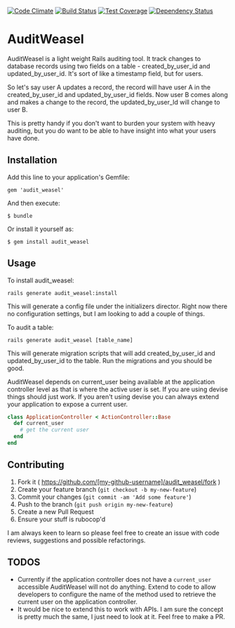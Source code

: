[![Code Climate](https://codeclimate.com/github/ryannealmes/audit_weasel/badges/gpa.svg)](https://codeclimate.com/github/ryannealmes/audit_weasel)
[![Build Status](https://travis-ci.org/ryannealmes/audit_weasel.svg?branch=master)](https://travis-ci.org/ryannealmes/audit_weasel.svg)
[![Test Coverage](https://codeclimate.com/github/ryannealmes/audit_weasel/badges/coverage.svg)](https://codeclimate.com/github/ryannealmes/audit_weasel/coverage)
[![Dependency Status](https://gemnasium.com/ryannealmes/audit_weasel.svg)](https://gemnasium.com/ryannealmes/audit_weasel)


# AuditWeasel

AuditWeasel is a light weight Rails auditing tool. It track changes
to database records using two fields on a table - created_by_user_id and
updated_by_user_id. It's sort of like a timestamp field, but for users.

So let's say user A updates a record, the record will have user A in the
created_by_user_id and updated_by_user_id fields. Now user B comes along and
makes a change to the record, the updated_by_user_Id will change to user B.

This is pretty handy if you don't want to burden your system with heavy
auditing, but you do want to be able to have insight into what your users
have done.

## Installation

Add this line to your application's Gemfile:

    gem 'audit_weasel'

And then execute:

    $ bundle

Or install it yourself as:

    $ gem install audit_weasel

## Usage

To install audit_weasel:

```
rails generate audit_weasel:install
```

This will generate a config file under the initializers director. Right now
there no configuration settings, but I am looking to add a couple of things.

To audit a table:

```
rails generate audit_weasel [table_name]
```

This will generate migration scripts that will add created_by_user_id and
updated_by_user_id to the table. Run the migrations and you should be
good.

AuditWeasel depends on current_user being available at the application
controller level as that is where the active user is set. If you are using
devise things should just work. If you aren't using devise you can always
extend your application to expose a current user.

```ruby
class ApplicationController < ActionController::Base
  def current_user
    # get the current user
  end
end
```

## Contributing

1. Fork it ( https://github.com/[my-github-username]/audit_weasel/fork )
2. Create your feature branch (`git checkout -b my-new-feature`)
3. Commit your changes (`git commit -am 'Add some feature'`)
4. Push to the branch (`git push origin my-new-feature`)
5. Create a new Pull Request
6. Ensure your stuff is rubocop'd

I am always keen to learn so please feel free to create an issue with code
reviews, suggestions and possible refactorings.

## TODOS

- Currently if the application controller does not have a `current_user`
accessible AuditWeasel will not do anything. Extend to code to allow
developers to configure the name of the method used to retrieve the current
user on the application controller.
- It would be nice to extend this to work with APIs. I am sure the concept
is pretty much the same, I just need to look at it. Feel free to make a PR.

